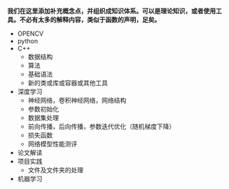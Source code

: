 **我们在这里添加补充概念点，并组织成知识体系。可以是理论知识，或者使用工具。不必有太多的解释内容，类似于函数的声明，足矣。**

- OPENCV  
- python  
- C++  
  - 数据结构  
  - 算法  
  - 基础语法  
  - 新的类或库或容器或其他工具  
- 深度学习  
  - 神经网络，卷积神经网络，网络结构  
  - 参数初始化  
  - 数据集处理  
  - 前向传播，后向传播，参数迭代优化（随机梯度下降）  
  - 损失函数  
  - 网络模型性能测评  
- 论文解读  
- 项目实践  
  - 文件及文件夹的处理  
- 机器学习  
